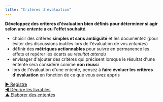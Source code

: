 ```yaml
---
title: "Critères d'évaluation"
---
```



**Développez des critères d'évaluation bien définis pour déterminer si agir selon une entente a eu l'effet souhaité.**

- choisir des critères **simples et sans ambiguïté** et les documentez (pour éviter des discussions inutiles lors de l'évaluation de vos <dfn data-info="Entente: Une ligne directrice, un processus ou protocole établi de le but de guider le flux de valeur.">ententes</dfn>)
- définir des **métriques actionnables** pour suivre en permanence les effets et repérer les écarts au <dfn data-info="Résultat attendu: Le résultat escompté d&apos;une entente, d&apos;une action, d&apos;un projet ou d&apos;une stratégie.">résultat attendu</dfn>
- envisager d'ajouter des critères qui précisent lorsque le résultat d'une entente sera considéré comme **non réussi**
- lors de l'évaluation d'une entente, pensez à **faire évoluer les critères d'évaluation** en fonction de ce que vous avez appris

[&#9654; Registre](logbook.html)<br/>[&#9664; Décrire les livrables](describe-deliverables.html)<br/>[&#9650; Elaborer des ententes](defining-agreements.html)

